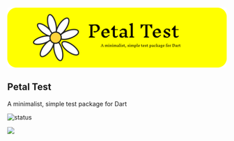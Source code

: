 
![](https://raw.githubusercontent.com/vlopess/Pearl-Test/refs/heads/main/header.png)
## Petal Test

A minimalist, simple test package for Dart 

![status](https://img.shields.io/badge/status-not_started-brightgreen.svg?style=flat)

![](https://github.com/vlopess/Pearl-Test/blob/main/soon.GIF?raw=true)
